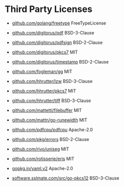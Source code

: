 # Third Party Licenses

- [github.com/golang/freetype](https://github.com/golang/freetype/blob/master/licenses/ftl.txt) FreeTypeLicense

- [github.com/digitorus/pdf](https://github.com/digitorus/pdf/blob/v0.1.2/LICENSE) BSD-3-Clause

- [github.com/digitorus/pdfsign](https://github.com/digitorus/pdfsign/blob/11060e180e9c/LICENSE) BSD-2-Clause

- [github.com/digitorus/pkcs7](https://github.com/digitorus/pkcs7/blob/3a137a874352/LICENSE) MIT

- [github.com/digitorus/timestamp](https://github.com/digitorus/timestamp/blob/c45532741eea/LICENSE) BSD-2-Clause

- [github.com/fogleman/gg](https://github.com/fogleman/gg/blob/v1.3.0/LICENSE.md) MIT

- [github.com/hhrutter/lzw](https://github.com/hhrutter/lzw/blob/v1.0.0/LICENSE) BSD-3-Clause

- [github.com/hhrutter/pkcs7](https://github.com/hhrutter/pkcs7/blob/v0.2.0/LICENSE) MIT

- [github.com/hhrutter/tiff](https://github.com/hhrutter/tiff/blob/v1.0.2/LICENSE) BSD-3-Clause

- [github.com/mattetti/filebuffer](https://github.com/mattetti/filebuffer/blob/v1.0.1/LICENSE) MIT

- [github.com/mattn/go-runewidth](https://github.com/mattn/go-runewidth/blob/v0.0.16/LICENSE) MIT

- [github.com/pdfcpu/pdfcpu](https://github.com/pdfcpu/pdfcpu/blob/v0.11.0/LICENSE.txt) Apache-2.0

- [github.com/pkg/errors](https://github.com/pkg/errors/blob/v0.9.1/LICENSE) BSD-2-Clause

- [github.com/rivo/uniseg](https://github.com/rivo/uniseg/blob/v0.4.7/LICENSE.txt) MIT

- [github.com/rotisserie/eris](https://github.com/rotisserie/eris/blob/v0.5.4/LICENSE) MIT

- [gopkg.in/yaml.v2](https://github.com/go-yaml/yaml/blob/v2.4.0/LICENSE) Apache-2.0

- [software.sslmate.com/src/go-pkcs12](https://github.com/SSLMate/go-pkcs12/blob/v0.5.0/LICENSE) BSD-3-Clause
